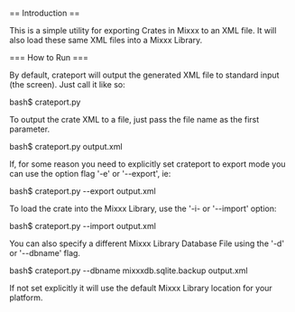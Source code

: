 == Introduction ==

This is a simple utility for exporting Crates in Mixxx to an XML file. It will
also load these same XML files into a Mixxx Library.

=== How to Run ===

By default, crateport will output the generated XML file to standard input
(the screen). Just call it like so:

  bash$ crateport.py

To output the crate XML to a file, just pass the file name as the first
parameter.

  bash$ crateport.py output.xml

If, for some reason you need to explicitly set crateport to export mode you
can use the option flag '-e' or '--export', ie:

  bash$ crateport.py --export output.xml

To load the crate into the Mixxx Library, use the '-i- or '--import' option:

  bash$ crateport.py --import output.xml

You can also specify a different Mixxx Library Database File using the '-d' or
'--dbname' flag.

  bash$ crateport.py --dbname mixxxdb.sqlite.backup output.xml

If not set explicitly it will use the default Mixxx Library location for your
platform.
